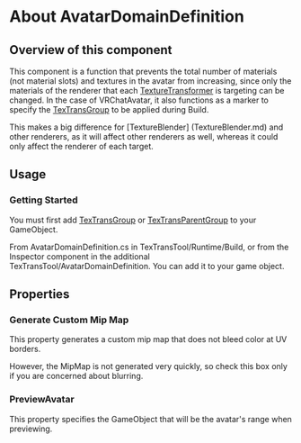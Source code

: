 # About AvatarDomainDefinition

## Overview of this component

This component is a function that prevents the total number of materials (not material slots) and textures in the avatar from increasing, since only the materials of the renderer that each [TextureTransformer](TextureTransformer.md) is targeting can be changed. In the case of VRChatAvatar, it also functions as a marker to specify the [TexTransGroup](TexTransGroup.md) to be applied during Build.

This makes a big difference for [TextureBlender] (TextureBlender.md) and other renderers, as it will affect other renderers as well, whereas it could only affect the renderer of each target.

## Usage

### Getting Started

You must first add [TexTransGroup](TexTransGroup.md) or [TexTransParentGroup](TexTransParentGroup.md) to your GameObject.

From AvatarDomainDefinition.cs in TexTransTool/Runtime/Build,
or from the Inspector component in the additional TexTransTool/AvatarDomainDefinition.
You can add it to your game object.

## Properties

### Generate Custom Mip Map

This property generates a custom mip map that does not bleed color at UV borders.

However, the MipMap is not generated very quickly, so check this box only if you are concerned about blurring.

### PreviewAvatar

This property specifies the GameObject that will be the avatar's range when previewing.
